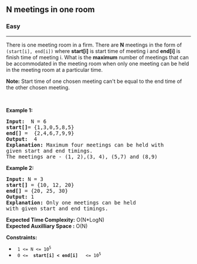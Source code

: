 <h2>N meetings in one room </h2><h3>Easy</h3><hr><div><p>There is one meeting room in a firm. There are <strong>N</strong> meetings in the form of <code>(start[i], end[i])</code> where <strong>start[i]</strong> is start time of meeting i and <strong>end[i]</strong> is finish time of meeting i.
What is the <strong>maximum</strong> number of meetings that can be accommodated in the meeting room when only one meeting can be held in the meeting room at a particular time.</p>

<p><strong>Note:</strong> Start time of one chosen meeting can't be equal to the end time of the other chosen meeting.</p>


<p>&nbsp;</p>
<p><strong>Example 1:</strong></p>

<pre><strong>Input:</strong>  N = 6
<strong>start[]</strong>= {1,3,0,5,8,5}
<strong>end[]</strong> =  {2,4,6,7,9,9}
<strong>Output:</strong>  4
<strong>Explanation: </strong>Maximum four meetings can be held with
given start and end timings.
The meetings are - (1, 2),(3, 4), (5,7) and (8,9)
</pre>

<p><strong>Example 2:</strong></p>

<pre><strong>Input:</strong> N = 3
<strong>start[]</strong> = {10, 12, 20}
<strong>end[]</strong> = {20, 25, 30}
<strong>Output:</strong> 1
<strong>Explanation: </strong>Only one meetings can be held
with given start and end timings. 
</pre>


<strong>Expected Time Complexity:</strong> O(N*LogN)<br>
<strong>Expected Auxilliary Space :</strong> O(N)        


<p><strong>Constraints:</strong></p>

<ul>
	<li><code> 1 &lt;= N &lt;= 10<sup>5</sup></code></li>
  <li><code> 0 &lt;= <strong> start[i] &lt; end[i] </strong>  &lt;= 10<sup>5</sup></code></li>
</ul>
